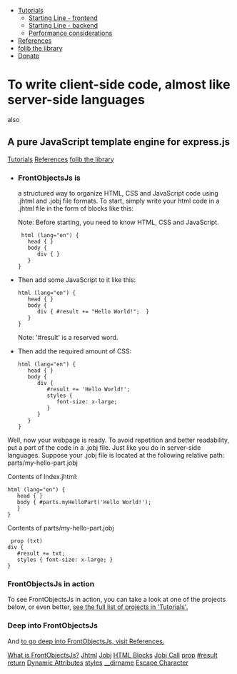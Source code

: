 *   [Tutorials](https://frontobjectsjs.com/Documentation/Tutorials)
    *   [Starting Line - frontend](https://frontobjectsjs.com/Documentation/Tutorials/Starting_Line_-_frontend)
    *   [Starting Line - backend](https://frontobjectsjs.com/Documentation/Tutorials/Starting_Line_-_backend)
    *   [Performance considerations](https://frontobjectsjs.com/Documentation/Tutorials/Performance_considerations)
*   [References](https://frontobjectsjs.com/Documentation/References)
*   [folib the library](https://frontobjectsjs.com/Documentation/folib_the_library)
*   [Donate](https://frontobjectsjs.com/Donate)

To write client-side code, almost like server-side languages
============================================================

also

A pure JavaScript template engine for express.js
------------------------------------------------

[Tutorials](https://frontobjectsjs.com/Documentation/Tutorials) [References](https://frontobjectsjs.com/Documentation/References) [folib the library](https://frontobjectsjs.com/Documentation/folib_the_library)

*   ### FrontObjectsJs is
    
    a structured way to organize HTML, CSS and JavaScript code using .jhtml and .jobj file formats. To start, simply write your html code in a .jhtml file in the form of blocks like this:
    
    Note: Before starting, you need to know HTML, CSS and JavaScript.
    
         html (lang="en") {
           head { }
           body {
              div { }
           }
        }  
    
*   Then add some JavaScript to it like this:
    
        html (lang="en") {
           head { }
           body {
              div { #result += "Hello World!";  }
           }
        } 
    
    Note: '#result' is a reserved word.
    
*   Then add the required amount of CSS:
    
        html (lang="en") {
           head { }
           body {
              div {
                 #result += 'Hello World!'; 
                 styles {
                    font-size: x-large;
                 } 
              }
           }
        } 
    

Well, now your webpage is ready. To avoid repetition and better readability, put a part of the code in a .jobj file. Just like you do in server-side languages. Suppose your .jobj file is located at the following relative path: parts/my-hello-part.jobj

  
  

Contents of Index.jhtml:

    html (lang="en") {
       head { }
       body { #parts.myHelloPart('Hello World!'); 
       }
    } 

Contents of parts/my-hello-part.jobj

     prop (txt) 
    div {
       #result += txt;
       styles { font-size: x-large; }
    } 

### FrontObjectsJs in action

To see FrontObjectsJs in action, you can take a look at one of the projects below, or even better, [see the full list of projects in 'Tutorials'.](https://frontobjectsjs.com/Documentation/Tutorials)

### Deep into FrontObjectsJs

And [to go deep into FrontObjectsJs, visit References.](https://frontobjectsjs.com/Documentation/References)

[What is FrontObjectsJs?](https://frontobjectsjs.com/Documentation/References#What_is_FrontObjectsJs?) [Jhtml](https://frontobjectsjs.com/Documentation/References#Jhtml) [Jobj](https://frontobjectsjs.com/Documentation/References#Jobj) [HTML Blocks](https://frontobjectsjs.com/Documentation/References#HTML_Blocks) [Jobj Call](https://frontobjectsjs.com/Documentation/References#Jobj_Call) [prop](https://frontobjectsjs.com/Documentation/References#prop) [#result](https://frontobjectsjs.com/Documentation/References##result) [return](https://frontobjectsjs.com/Documentation/References#return) [Dynamic Attributes](https://frontobjectsjs.com/Documentation/References#Dynamic_Attributes) [styles](https://frontobjectsjs.com/Documentation/References#styles) [\_\_dirname](https://frontobjectsjs.com/Documentation/References#__dirname) [Escape Character](https://frontobjectsjs.com/Documentation/References#Escape_Character)

